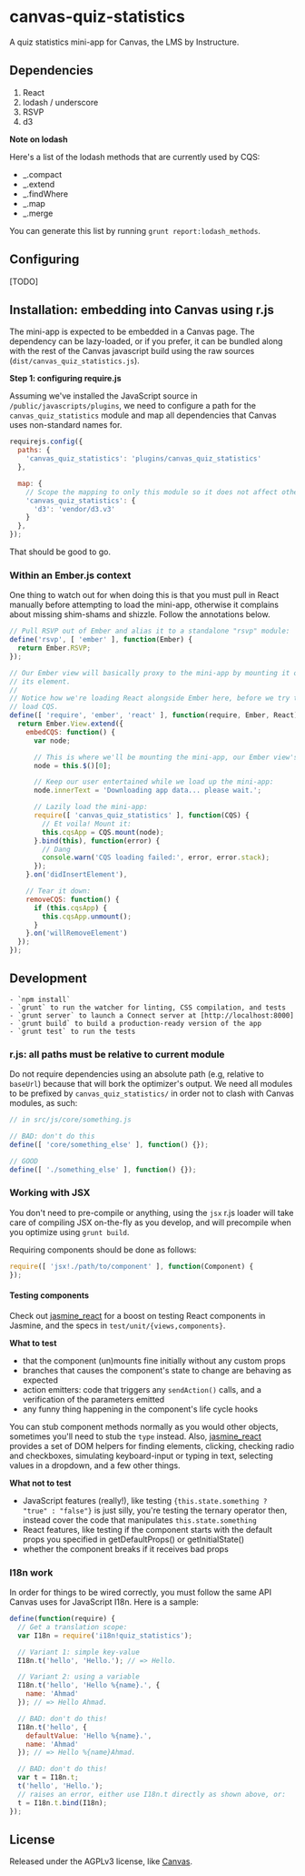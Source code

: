 # canvas-quiz-statistics

A quiz statistics mini-app for Canvas, the LMS by Instructure.

## Dependencies

1. React
2. lodash / underscore
3. RSVP
4. d3

**Note on lodash**

Here's a list of the lodash methods that are currently used by CQS:

* _.compact
* _.extend
* _.findWhere
* _.map
* _.merge

You can generate this list by running `grunt report:lodash_methods`.

## Configuring

[TODO]

## Installation: embedding into Canvas using r.js

The mini-app is expected to be embedded in a Canvas page. The dependency can be lazy-loaded, or if you prefer, it can be bundled along with the rest of the Canvas javascript build using the raw sources (`dist/canvas_quiz_statistics.js`).

**Step 1: configuring require.js**

Assuming we've installed the JavaScript source in `/public/javascripts/plugins`, we need to configure a path for the `canvas_quiz_statistics` module and map all dependencies that Canvas uses non-standard names for.

```javascript
requirejs.config({
  paths: {
    'canvas_quiz_statistics': 'plugins/canvas_quiz_statistics'
  },

  map: {
    // Scope the mapping to only this module so it does not affect others:
    'canvas_quiz_statistics': {
      'd3': 'vendor/d3.v3'
    }
  },
});
```
That should be good to go.

### Within an Ember.js context

One thing to watch out for when doing this is that you must pull in React manually before attempting to load the mini-app, otherwise it complains about missing shim-shams and shizzle. Follow the annotations below.

```javascript
// Pull RSVP out of Ember and alias it to a standalone "rsvp" module:
define('rsvp', [ 'ember' ], function(Ember) {
  return Ember.RSVP;
});

// Our Ember view will basically proxy to the mini-app by mounting it onto
// its element.
//
// Notice how we're loading React alongside Ember here, before we try to
// load CQS.
define([ 'require', 'ember', 'react' ], function(require, Ember, React) {
  return Ember.View.extend({
    embedCQS: function() {
      var node;

      // This is where we'll be mounting the mini-app, our Ember view's element:
      node = this.$()[0];

      // Keep our user entertained while we load up the mini-app:
      node.innerText = 'Downloading app data... please wait.';

      // Lazily load the mini-app:
      require([ 'canvas_quiz_statistics' ], function(CQS) {
        // Et voila! Mount it:
        this.cqsApp = CQS.mount(node);
      }.bind(this), function(error) {
        // Dang
        console.warn('CQS loading failed:', error, error.stack);
      });
    }.on('didInsertElement'),

    // Tear it down:
    removeCQS: function() {
      if (this.cqsApp) {
        this.cqsApp.unmount();
      }
    }.on('willRemoveElement')
  });
});
```

## Development

    - `npm install`
    - `grunt` to run the watcher for linting, CSS compilation, and tests
    - `grunt server` to launch a Connect server at [http://localhost:8000]
    - `grunt build` to build a production-ready version of the app
    - `grunt test` to run the tests

### r.js: all paths must be relative to current module

Do not require dependencies using an absolute path (e.g, relative to `baseUrl`) because that will bork the optimizer's output. We need all modules to be prefixed by `canvas_quiz_statistics/` in order not to clash with Canvas modules, as such:

```javascript
// in src/js/core/something.js

// BAD: don't do this
define([ 'core/something_else' ], function() {});

// GOOD
define([ './something_else' ], function() {});
```

### Working with JSX

You don't need to pre-compile or anything, using the `jsx` r.js loader will take care of compiling JSX on-the-fly as you develop, and will precompile when you optimize using `grunt build`.

Requiring components should be done as follows:

```javascript
require([ 'jsx!./path/to/component' ], function(Component) {
});
```

#### Testing components

Check out [jasmine_react](https://github.com/amireh/jasmine_react) for a boost on testing React components in Jasmine, and the specs in `test/unit/{views,components}`.

**What to test**

  - that the component (un)mounts fine initially without any custom props
  - branches that causes the component's state to change are behaving as expected
  - action emitters: code that triggers any `sendAction()` calls, and a verification of the parameters emitted
  - any funny thing happening in the component's life cycle hooks

You can stub component methods normally as you would other objects, sometimes you'll need to stub the `type` instead. Also, [jasmine_react](https://github.com/amireh/jasmine_react) provides a set of DOM helpers for finding elements, clicking, checking radio and checkboxes, simulating keyboard-input or typing in text, selecting values in a dropdown, and a few other things.

**What not to test**

  - JavaScript features (really!), like testing
    `{this.state.something ? "true" : "false"}`
  is just silly, you're testing the ternary operator then, instead cover the code that manipulates `this.state.something`
  - React features, like testing if the component starts with the default props you specified in getDefaultProps() or getInitialState()
  - whether the component breaks if it receives bad props

### I18n work

In order for things to be wired correctly, you must follow the same API Canvas uses for JavaScript I18n. Here is a sample:

```javascript
define(function(require) {
  // Get a translation scope:
  var I18n = require('i18n!quiz_statistics');

  // Variant 1: simple key-value
  I18n.t('hello', 'Hello.'); // => Hello.

  // Variant 2: using a variable
  I18n.t('hello', 'Hello %{name}.', {
    name: 'Ahmad'
  }); // => Hello Ahmad.

  // BAD: don't do this!
  I18n.t('hello', {
    defaultValue: 'Hello %{name}.',
    name: 'Ahmad'
  }); // => Hello %{name}Ahmad.

  // BAD: don't do this!
  var t = I18n.t;
  t('hello', 'Hello.');
  // raises an error, either use I18n.t directly as shown above, or:
  t = I18n.t.bind(I18n);
});
```

## License

Released under the AGPLv3 license, like [Canvas](http://github.com/instructure/canvas-lms).